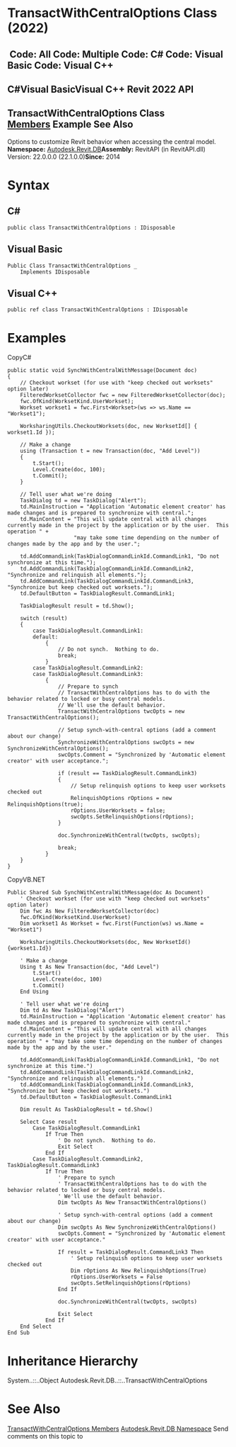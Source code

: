 # TransactWithCentralOptions Class (2022)

﻿
 Code: All Code: Multiple Code: C# Code: Visual Basic Code: Visual C++   
---  
C#Visual BasicVisual C++
Revit 2022 API  
---  
TransactWithCentralOptions Class  
[Members](a382b180-be52-6fa7-dfe1-b478ccc6ed5f.md "TransactWithCentralOptions Members") Example See Also  
---  
Options to customize Revit behavior when accessing the central model. 
**Namespace:** [Autodesk.Revit.DB](87546ba7-461b-c646-cbb1-2cb8f5bff8b2.md "Autodesk.Revit.DB Namespace")**Assembly:** RevitAPI (in RevitAPI.dll) Version: 22.0.0.0 (22.1.0.0)**Since:** 2014 
# Syntax
C#  
---  
```text
public class TransactWithCentralOptions : IDisposable
```
  
Visual Basic  
---  
```text
Public Class TransactWithCentralOptions _
	Implements IDisposable
```
  
Visual C++  
---  
```text
public ref class TransactWithCentralOptions : IDisposable
```
  
# Examples
CopyC#
```text
public static void SynchWithCentralWithMessage(Document doc)
{
    // Checkout workset (for use with "keep checked out worksets" option later)
    FilteredWorksetCollector fwc = new FilteredWorksetCollector(doc);
    fwc.OfKind(WorksetKind.UserWorkset);
    Workset workset1 = fwc.First<Workset>(ws => ws.Name == "Workset1");

    WorksharingUtils.CheckoutWorksets(doc, new WorksetId[] { workset1.Id });

    // Make a change
    using (Transaction t = new Transaction(doc, "Add Level"))
    {
        t.Start();
        Level.Create(doc, 100);
        t.Commit();
    }

    // Tell user what we're doing
    TaskDialog td = new TaskDialog("Alert");
    td.MainInstruction = "Application 'Automatic element creator' has made changes and is prepared to synchronize with central.";
    td.MainContent = "This will update central with all changes currently made in the project by the application or by the user.  This operation " +
                     "may take some time depending on the number of changes made by the app and by the user.";

    td.AddCommandLink(TaskDialogCommandLinkId.CommandLink1, "Do not synchronize at this time.");
    td.AddCommandLink(TaskDialogCommandLinkId.CommandLink2, "Synchronize and relinquish all elements.");
    td.AddCommandLink(TaskDialogCommandLinkId.CommandLink3, "Synchronize but keep checked out worksets.");
    td.DefaultButton = TaskDialogResult.CommandLink1;

    TaskDialogResult result = td.Show();

    switch (result)
    {
        case TaskDialogResult.CommandLink1:
        default:
            {
                // Do not synch.  Nothing to do.
                break;
            }
        case TaskDialogResult.CommandLink2:
        case TaskDialogResult.CommandLink3:
            {
                // Prepare to synch
                // TransactWithCentralOptions has to do with the behavior related to locked or busy central models.
                // We'll use the default behavior.
                TransactWithCentralOptions twcOpts = new TransactWithCentralOptions();

                // Setup synch-with-central options (add a comment about our change)
                SynchronizeWithCentralOptions swcOpts = new SynchronizeWithCentralOptions();
                swcOpts.Comment = "Synchronized by 'Automatic element creator' with user acceptance.";

                if (result == TaskDialogResult.CommandLink3)
                {
                    // Setup relinquish options to keep user worksets checked out
                    RelinquishOptions rOptions = new RelinquishOptions(true);
                    rOptions.UserWorksets = false;
                    swcOpts.SetRelinquishOptions(rOptions);
                }

                doc.SynchronizeWithCentral(twcOpts, swcOpts);

                break;
            }
    }
}
```

CopyVB.NET
```text
Public Shared Sub SynchWithCentralWithMessage(doc As Document)
    ' Checkout workset (for use with "keep checked out worksets" option later)
    Dim fwc As New FilteredWorksetCollector(doc)
    fwc.OfKind(WorksetKind.UserWorkset)
    Dim workset1 As Workset = fwc.First(Function(ws) ws.Name = "Workset1")

    WorksharingUtils.CheckoutWorksets(doc, New WorksetId() {workset1.Id})

    ' Make a change
    Using t As New Transaction(doc, "Add Level")
        t.Start()
        Level.Create(doc, 100)
        t.Commit()
    End Using

    ' Tell user what we're doing
    Dim td As New TaskDialog("Alert")
    td.MainInstruction = "Application 'Automatic element creator' has made changes and is prepared to synchronize with central."
    td.MainContent = "This will update central with all changes currently made in the project by the application or by the user.  This operation " + "may take some time depending on the number of changes made by the app and by the user."

    td.AddCommandLink(TaskDialogCommandLinkId.CommandLink1, "Do not synchronize at this time.")
    td.AddCommandLink(TaskDialogCommandLinkId.CommandLink2, "Synchronize and relinquish all elements.")
    td.AddCommandLink(TaskDialogCommandLinkId.CommandLink3, "Synchronize but keep checked out worksets.")
    td.DefaultButton = TaskDialogResult.CommandLink1

    Dim result As TaskDialogResult = td.Show()

    Select Case result
        Case TaskDialogResult.CommandLink1
            If True Then
                ' Do not synch.  Nothing to do.
                Exit Select
            End If
        Case TaskDialogResult.CommandLink2, TaskDialogResult.CommandLink3
            If True Then
                ' Prepare to synch
                ' TransactWithCentralOptions has to do with the behavior related to locked or busy central models.
                ' We'll use the default behavior.
                Dim twcOpts As New TransactWithCentralOptions()

                ' Setup synch-with-central options (add a comment about our change)
                Dim swcOpts As New SynchronizeWithCentralOptions()
                swcOpts.Comment = "Synchronized by 'Automatic element creator' with user acceptance."

                If result = TaskDialogResult.CommandLink3 Then
                    ' Setup relinquish options to keep user worksets checked out
                    Dim rOptions As New RelinquishOptions(True)
                    rOptions.UserWorksets = False
                    swcOpts.SetRelinquishOptions(rOptions)
                End If

                doc.SynchronizeWithCentral(twcOpts, swcOpts)

                Exit Select
            End If
    End Select
End Sub
```

# Inheritance Hierarchy
System..::..Object Autodesk.Revit.DB..::..TransactWithCentralOptions
# See Also
[TransactWithCentralOptions Members](a382b180-be52-6fa7-dfe1-b478ccc6ed5f.md "TransactWithCentralOptions Members")
[Autodesk.Revit.DB Namespace](87546ba7-461b-c646-cbb1-2cb8f5bff8b2.md "Autodesk.Revit.DB Namespace")
Send comments on this topic to 